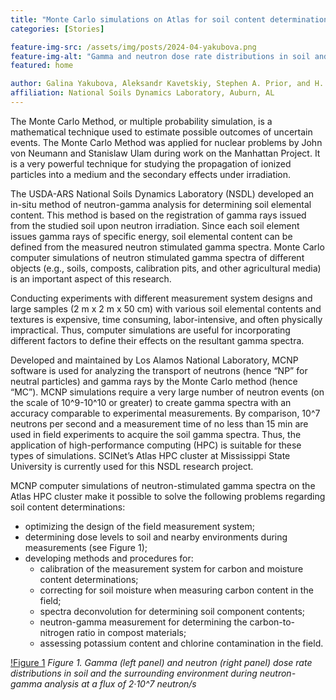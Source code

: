 ```yaml
---
title: "Monte Carlo simulations on Atlas for soil content determinations"
categories: [Stories]

feature-img-src: /assets/img/posts/2024-04-yakubova.png
feature-img-alt: "Gamma and neutron dose rate distributions in soil and the surrounding environment during neutron-gamma analysis"
featured: home

author: Galina Yakubova, Aleksandr Kavetskiy, Stephen A. Prior, and H. Allen Torbert 
affiliation: National Soils Dynamics Laboratory, Auburn, AL 
---
```


The Monte Carlo Method, or multiple probability simulation, is a mathematical technique used to estimate possible outcomes of uncertain events. The Monte Carlo Method was applied for nuclear problems by John von Neumann and Stanislaw Ulam during work on the Manhattan Project. It is a very powerful technique for studying the propagation of ionized particles into a medium and the secondary effects under irradiation. 

The USDA-ARS National Soils Dynamics Laboratory (NSDL) developed an in-situ method of neutron-gamma analysis for determining soil elemental content. This method is based on the registration of gamma rays issued from the studied soil upon neutron irradiation. Since each soil element issues gamma rays of specific energy, soil elemental content can be defined from the measured neutron stimulated gamma spectra. Monte Carlo computer simulations of neutron stimulated gamma spectra of different objects (e.g., soils, composts, calibration pits, and other agricultural media) is an important aspect of this research. 

Conducting experiments with different measurement system designs and large samples (2 m x 2 m x 50 cm) with various soil elemental contents and textures is expensive, time consuming, labor-intensive, and often physically impractical. Thus, computer simulations are useful for incorporating different factors to define their effects on the resultant gamma spectra. 

Developed and maintained by Los Alamos National Laboratory, MCNP software is used for analyzing the transport of neutrons (hence “NP” for neutral particles) and gamma rays by the Monte Carlo method (hence “MC”). MCNP simulations require a very large number of neutron events (on the scale of 10^9-10^10 or greater) to create gamma spectra with an accuracy comparable to experimental measurements. By comparison, 10^7 neutrons per second and a measurement time of no less than 15 min are used in field experiments to acquire the soil gamma spectra. Thus, the application of high-performance computing (HPC) is suitable for these types of simulations. SCINet’s Atlas HPC cluster at Mississippi State University is currently used for this NSDL research project. 

MCNP computer simulations of neutron-stimulated gamma spectra on the Atlas HPC cluster make it possible to solve the following problems regarding soil content determinations: 
* optimizing the design of the field measurement system; 
* determining dose levels to soil and nearby environments during measurements (see Figure 1);
* developing methods and procedures for: 
  * calibration of the measurement system for carbon and moisture content determinations;
  * correcting for soil moisture when measuring carbon content in the field;
  * spectra deconvolution for determining soil component contents;
  * neutron-gamma measurement for determining the carbon-to-nitrogen ratio in compost materials;
  * assessing potassium content and chlorine contamination in the field.
 
[!Figure 1](/assets/img/posts/2024-04-yakubova.png)
*Figure 1. Gamma (left panel) and neutron (right panel) dose rate distributions in soil and the surrounding environment during neutron-gamma analysis at a flux of 2·10^7 neutron/s*

 
